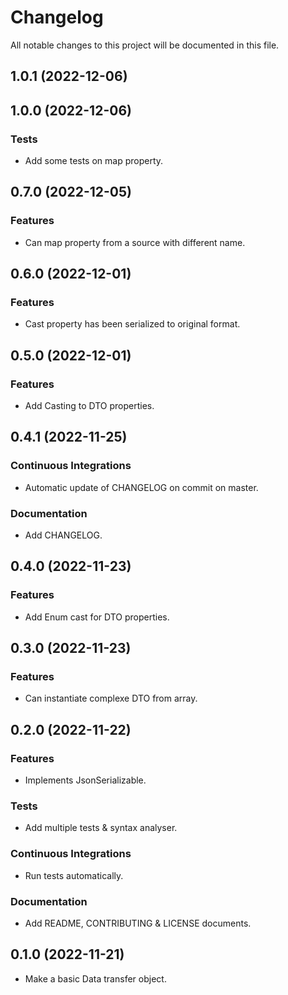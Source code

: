 <!--- BEGIN HEADER -->
# Changelog

All notable changes to this project will be documented in this file.
<!--- END HEADER -->

## 1.0.1 (2022-12-06)

## 1.0.0 (2022-12-06)

### Tests

* Add some tests on map property.

## 0.7.0 (2022-12-05)

### Features

* Can map property from a source with different name.

## 0.6.0 (2022-12-01)

### Features

* Cast property has been serialized to original format.

## 0.5.0 (2022-12-01)

### Features

* Add Casting to DTO properties.

## 0.4.1 (2022-11-25)

### Continuous Integrations

* Automatic update of CHANGELOG on commit on master.

### Documentation

* Add CHANGELOG.

## 0.4.0 (2022-11-23)

### Features

* Add Enum cast for DTO properties.

## 0.3.0 (2022-11-23)

### Features

* Can instantiate complexe DTO from array.

## 0.2.0 (2022-11-22)

### Features

* Implements JsonSerializable.

### Tests

* Add multiple tests & syntax analyser.

### Continuous Integrations

* Run tests automatically.

### Documentation

* Add README, CONTRIBUTING & LICENSE documents.

## 0.1.0 (2022-11-21)

* Make a basic Data transfer object.